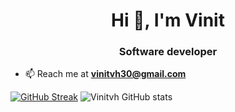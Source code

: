 <h1 align="center">Hi 👋, I'm Vinit</h1>
<h3 align="center">Software developer</h3>

- 📫 Reach me at **vinitvh30@gmail.com**

[![GitHub Streak](https://streak-stats.demolab.com/?user=Vinitvh&theme=dark)](https://git.io/streak-stats)
![Vinitvh GitHub stats](https://github-readme-stats.vercel.app/api?username=Vinitvh&show_icons=true&theme=radical)

